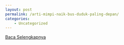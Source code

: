 ```yaml
---
layout: post
permalink: /arti-mimpi-naik-bus-duduk-paling-depan/
categories:
    - Uncategorized
---
```


[Baca Selengkapnya](/09)